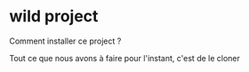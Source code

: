 # wild project

Comment installer ce project ?

Tout ce que nous avons à faire pour l'instant, c'est de le cloner